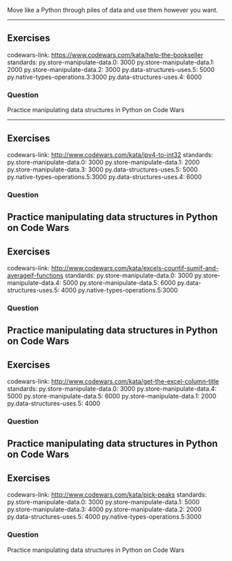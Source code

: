Move like a Python through piles of data and use them however you want.

---
## Exercises
codewars-link: https://www.codewars.com/kata/help-the-bookseller
standards:
  py.store-manipulate-data.0: 3000
  py.store-manipulate-data.1: 2000
  py.store-manipulate-data.2: 3000
  py.data-structures-uses.5: 5000
  py.native-types-operations.3:3000
  py.data-structures-uses.4: 6000
### Question
Practice manipulating data structures in Python on Code Wars

---
## Exercises
codewars-link: http://www.codewars.com/kata/ipv4-to-int32
standards:
  py.store-manipulate-data.0: 3000
  py.store-manipulate-data.1: 2000
  py.store-manipulate-data.3: 3000
  py.data-structures-uses.5: 5000
  py.native-types-operations.5:3000
  py.data-structures-uses.4: 6000
### Question
Practice manipulating data structures in Python on Code Wars
---
## Exercises
codewars-link: http://www.codewars.com/kata/excels-countif-sumif-and-averageif-functions
standards:
  py.store-manipulate-data.0: 3000
  py.store-manipulate-data.4: 5000
  py.store-manipulate-data.5: 6000
  py.data-structures-uses.5: 4000
  py.native-types-operations.5:3000
### Question

Practice manipulating data structures in Python on Code Wars
---
## Exercises
codewars-link: http://www.codewars.com/kata/get-the-excel-column-title
standards:
  py.store-manipulate-data.0: 3000
  py.store-manipulate-data.4: 5000
  py.store-manipulate-data.5: 6000
  py.store-manipulate-data.1: 2000
  py.data-structures-uses.5: 4000
### Question
Practice manipulating data structures in Python on Code Wars
---
## Exercises
codewars-link: http://www.codewars.com/kata/pick-peaks
standards:
  py.store-manipulate-data.0: 3000
  py.store-manipulate-data.1: 5000
  py.store-manipulate-data.3: 4000
  py.store-manipulate-data.2: 2000
  py.data-structures-uses.5: 4000
  py.native-types-operations.5:3000
### Question
Practice manipulating data structures in Python on Code Wars
